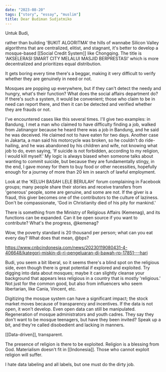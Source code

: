 ```yaml
---
date: "2023-08-20"
tags: ["story", "essay", "muslim"]
title: Dear Budiman Sudjatmiko
---
```


Untuk Budi, 

rather than building 'BUKIT ALGORITMA' the hills of wannabe Silicon Valley algorithms that are centralized, elitist, and stagnant, it's better to develop a mosque-based [[Social Credit System]] like Chongqing. The title is 'AKSELERASI SMART CITY MELALUI MASJID BERPRESTASI' which is more decentralized and prioritizes equal distribution.

It gets boring every time there's a beggar, making it very difficult to verify whether they are genuinely in need or not.

Mosques are popping up everywhere, but if they can't detect the needy and hungry, what's their function? What does the social affairs department do? If there's such a system, it would be convenient; those who claim to be in need can report there, and then it can be detected and verified whether they are frauds or not.

I've encountered cases like this several times. I'll give two examples: in Bandung, I met a man who claimed to have difficulty finding a job, walked from Jatinangor because he heard there was a job in Bandung, and he said he was deceived. He claimed not to have eaten for two days. Another case in Jakarta, a man said his motorcycle was broken, so he couldn't do ride-hailing, and he was abandoned by his children and wife, not knowing what job to do, even saying, 'If suicide is not forbidden, according to my religion, I would kill myself.' My logic is always biased when someone talks about wanting to commit suicide, but because they are fundamentally stingy, in the end, I gave money for them to buy food or other necessities, hopefully enough for a journey of more than 20 km in search of lawful employment.

Look at the 'KELUH BASAH LELE BERULAH' forum complaining in Facebook groups; many people share their stories and receive transfers from 'generous' people, some are genuine, and some are not. If the giver is a fraud, this giver becomes one of the contributors to the culture of laziness. Don't be compassionate, 'God in Christianity died of his pity for mankind.'

There is something from the Ministry of Religious Affairs (Kemenag), and its functions can be expanded. Can it be open source if you want to contribute? What's the progress, @kemenag?

Wow, the poverty standard is 20 thousand per person; what can you eat every day? What does that mean, @bps?

https://www.cnbcindonesia.com/news/20230119080431-4-406648/kategori-miskin-di-ri-pengeluaran-di-bawah-rp-17851---hari

Budi, you seem a bit liberal, so it seems there's a blind spot on the religious side, even though there is great potential if explored and exploited. Try digging into data about mosques; maybe it can slightly cleanse your background that appears less religious in a country that is mostly 'religious.' Not just for the common good, but also from influencers who seem libertarian, like Cania, Vincent, etc.

Digitizing the mosque system can have a significant impact; the stock market moves because of transparency and incentives. If the data is not open, it won't develop. Even open data can still be manipulated. Regeneration of mosque administrators and youth cadres. They say they don't want to be mosque teenagers, but have they been invited? Speak up a bit, and they're called disobedient and lacking in manners.

[[Data-driven]], transparent.

The presence of religion is there to be exploited. Religion is a blessing from God. Materialism doesn't fit in [[Indonesia]]. Those who cannot exploit religion will suffer.

I hate data labeling and all labels, but one must do the dirty job.